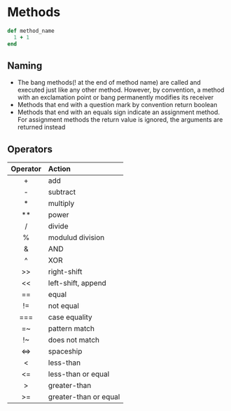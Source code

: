 # Methods
```ruby
def method_name
  1 + 1
end
```
## Naming
- The bang methods(! at the end of method name) are called and executed just like any other method. However, by convention, a method with an exclamation point or bang permanently modifies its receiver
- Methods that end with a question mark by convention return boolean
- Methods that end with an equals sign indicate an assignment method. For assignment methods the return value is ignored, the arguments are returned instead

## Operators
| Operator  | Action  |
| :------------: |:---------------|
| +   |add|
| -   |subtract|
| *   |multiply|
| **   |power|
| /   |divide|
| %   |modulud division|
| &   |AND|
| ^   |XOR|
| >>   |right-shift|
| <<   |left-shift, append|
| ==   |equal|
| !=  |not equal|
| ===   |case equality|
| =~   |pattern match|
| !~   |does not match|
| <=>   |spaceship|
| <   |less-than|
| <=   |less-than or equal|
| >   |greater-than|
| >=   |greater-than or equal|


